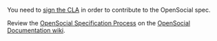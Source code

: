 You need to [sign the CLA](https://docs.google.com/forms/d/1b9tfsUJAs1xF7uyFwpT8yoVH7scOj8uXwQnZdTHHCTM/viewform) in order to contribute to the OpenSocial spec.

Review the [OpenSocial Specification Process](https://opensocial.atlassian.net/wiki/display/OSD/Specification+Process) on the [OpenSocial Documentation wiki](http://docs.opensocial.org/).

